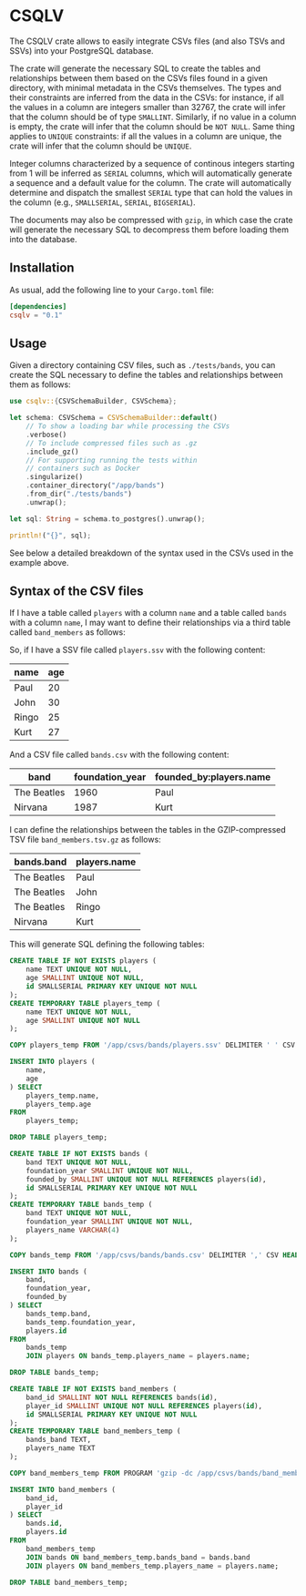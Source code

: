 # CSQLV

The CSQLV crate allows to easily integrate CSVs files (and also TSVs and SSVs) into your PostgreSQL database.

The crate will generate the necessary SQL to create the tables and relationships between them based on the CSVs files found in a given directory, with minimal metadata in the CSVs themselves. The types and their constraints are inferred from the data in the CSVs: for instance, if all the values in a column are integers smaller than 32767, the crate will infer that the column should be of type `SMALLINT`. Similarly, if no value in a column is empty, the crate will infer that the column should be `NOT NULL`. Same thing applies to `UNIQUE` constraints: if all the values in a column are unique, the crate will infer that the column should be `UNIQUE`.

Integer columns characterized by a sequence of continous integers starting from 1 will be inferred as `SERIAL` columns, which will automatically generate a sequence and a default value for the column. The crate will automatically determine and dispatch the smallest `SERIAL` type that can hold the values in the column (e.g., `SMALLSERIAL`, `SERIAL`, `BIGSERIAL`).

The documents may also be compressed with `gzip`, in which case the crate will generate the necessary SQL to decompress them before loading them into the database.

## Installation

As usual, add the following line to your `Cargo.toml` file:

```toml
[dependencies]
csqlv = "0.1"
```

## Usage

Given a directory containing CSV files, such as `./tests/bands`, you can create the SQL necessary to define the tables and relationships between them as follows:

```rust
use csqlv::{CSVSchemaBuilder, CSVSchema};

let schema: CSVSchema = CSVSchemaBuilder::default()
    // To show a loading bar while processing the CSVs
    .verbose()
    // To include compressed files such as .gz
    .include_gz()
    // For supporting running the tests within
    // containers such as Docker
    .singularize()
    .container_directory("/app/bands")
    .from_dir("./tests/bands")
    .unwrap();

let sql: String = schema.to_postgres().unwrap();

println!("{}", sql);
```

See below a detailed breakdown of the syntax used in the CSVs used in the example above.

## Syntax of the CSV files

If I have a table called `players` with a column `name` and a table called `bands` with a column `name`, I may want to define their relationships via a third table called `band_members` as follows:

So, if I have a SSV file called `players.ssv` with the following content:

| name  | age |
|-------|-----|
| Paul  | 20  |
| John  | 30  |
| Ringo | 25  |
| Kurt  | 27  |

And a CSV file called `bands.csv` with the following content:

| band        | foundation_year | founded_by:players.name |
|-------------|-----------------|-------------------------|
| The Beatles | 1960            | Paul                    |
| Nirvana     | 1987            | Kurt                    |

I can define the relationships between the tables in the GZIP-compressed TSV file `band_members.tsv.gz` as follows:

| bands.band  | players.name |
|-------------|--------------|
| The Beatles | Paul         |
| The Beatles | John         |
| The Beatles | Ringo        |
| Nirvana     | Kurt         |

This will generate SQL defining the following tables:

```sql
CREATE TABLE IF NOT EXISTS players (
    name TEXT UNIQUE NOT NULL,
    age SMALLINT UNIQUE NOT NULL,
    id SMALLSERIAL PRIMARY KEY UNIQUE NOT NULL
);
CREATE TEMPORARY TABLE players_temp (
    name TEXT UNIQUE NOT NULL,
    age SMALLINT UNIQUE NOT NULL
);

COPY players_temp FROM '/app/csvs/bands/players.ssv' DELIMITER ' ' CSV HEADER;

INSERT INTO players (
    name,
    age
) SELECT
    players_temp.name,
    players_temp.age
FROM
    players_temp;

DROP TABLE players_temp;

CREATE TABLE IF NOT EXISTS bands (
    band TEXT UNIQUE NOT NULL,
    foundation_year SMALLINT UNIQUE NOT NULL,
    founded_by SMALLINT UNIQUE NOT NULL REFERENCES players(id),
    id SMALLSERIAL PRIMARY KEY UNIQUE NOT NULL
);
CREATE TEMPORARY TABLE bands_temp (
    band TEXT UNIQUE NOT NULL,
    foundation_year SMALLINT UNIQUE NOT NULL,
    players_name VARCHAR(4)
);

COPY bands_temp FROM '/app/csvs/bands/bands.csv' DELIMITER ',' CSV HEADER;

INSERT INTO bands (
    band,
    foundation_year,
    founded_by
) SELECT
    bands_temp.band,
    bands_temp.foundation_year,
    players.id
FROM
    bands_temp
    JOIN players ON bands_temp.players_name = players.name;

DROP TABLE bands_temp;

CREATE TABLE IF NOT EXISTS band_members (
    band_id SMALLINT NOT NULL REFERENCES bands(id),
    player_id SMALLINT UNIQUE NOT NULL REFERENCES players(id),
    id SMALLSERIAL PRIMARY KEY UNIQUE NOT NULL
);
CREATE TEMPORARY TABLE band_members_temp (
    bands_band TEXT,
    players_name TEXT
);

COPY band_members_temp FROM PROGRAM 'gzip -dc /app/csvs/bands/band_members.tsv.gz' DELIMITER '  ' CSV HEADER;

INSERT INTO band_members (
    band_id,
    player_id
) SELECT
    bands.id,
    players.id
FROM
    band_members_temp
    JOIN bands ON band_members_temp.bands_band = bands.band
    JOIN players ON band_members_temp.players_name = players.name;

DROP TABLE band_members_temp;
```
